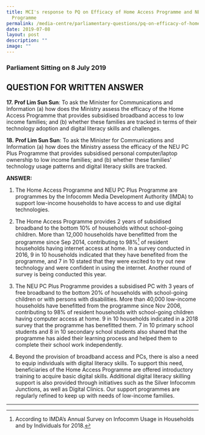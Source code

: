 ```yaml
---
title: MCI's response to PQ on Efficacy of Home Access Programme and NEU PC Plus
  Programme
permalink: /media-centre/parliamentary-questions/pq-on-efficacy-of-home-access/
date: 2019-07-08
layout: post
description: ""
image: ""
---
```

### Parliament Sitting on 8 July 2019

QUESTION FOR WRITTEN ANSWER
---------------------------
**17.** **Prof Lim Sun Sun**: To ask the Minister for Communications and Information (a) how does the Ministry assess the efficacy of the Home Access Programme that provides subsidised broadband access to low income families; and (b) whether these families are tracked in terms of their technology adoption and digital literacy skills and challenges.

**18.** **Prof Lim Sun Sun**: To ask the Minister for Communications and Information (a) how does the Ministry assess the efficacy of the NEU PC Plus Programme that provides subsidised personal computer/laptop ownership to low income families; and (b) whether these families' technology usage patterns and digital literacy skills are tracked.

**ANSWER:**

1. The Home Access Programme and NEU PC Plus Programme are programmes by the Infocomm Media Development Authority (IMDA) to support low-income households to have access to and use digital technologies.  
  
2. The Home Access Programme provides 2 years of subsidised broadband to the bottom 10% of households without school-going children. More than 12,000 households have benefitted from the programme since Sep 2014, contributing to 98%[^1] of resident households having internet access at home. In a survey conducted in 2016, 9 in 10 households indicated that they have benefited from the programme, and 7 in 10 stated that they were excited to try out new technology and were confident in using the internet. Another round of survey is being conducted this year.  
  
3. The NEU PC Plus Programme provides a subsidised PC with 3 years of free broadband to the bottom 20% of households with school-going children or with persons with disabilities. More than 40,000 low-income households have benefitted from the programme since Nov 2006, contributing to 98% of resident households with school-going children having computer access at home. 9 in 10 households indicated in a 2018 survey that the programme has benefitted them. 7 in 10 primary school students and 8 in 10 secondary school students also shared that the programme has aided their learning process and helped them to complete their school work independently.  
  
4. Beyond the provision of broadband access and PCs, there is also a need to equip individuals with digital literacy skills. To support this need, beneficiaries of the Home Access Programme are offered introductory training to acquire basic digital skills. Additional digital literacy skilling support is also provided through initiatives such as the Silver Infocomm Junctions, as well as Digital Clinics. Our support programmes are regularly refined to keep up with needs of low-income families.

------------------------------------------------------------------------------------

[^1]: According to IMDA’s Annual Survey on Infocomm Usage in Households and by Individuals for 2018.